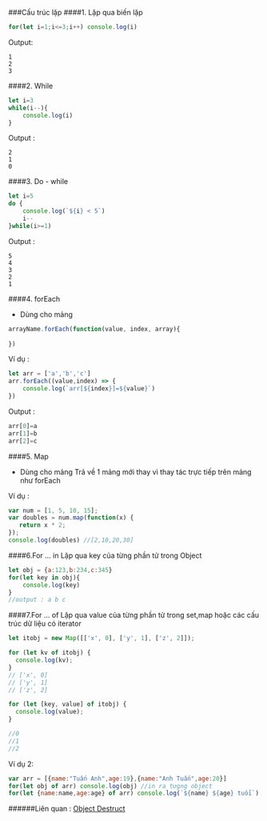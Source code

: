 ###Cấu trúc lặp
####1. Lặp qua biến lặp
```js
for(let i=1;i<=3;i++) console.log(i)
```

Output:
```
1
2
3
```

####2. While
```js
let i=3
while(i--){
    console.log(i)
}
```

Output :
```
2
1
0
```

####3. Do - while
```js
let i=5
do {
    console.log(`${i} < 5`)
    i--
}while(i>=1)

```
Output :
```
5
4
3
2
1
```

####4. forEach
- Dùng cho mảng
```js
arrayName.forEach(function(value, index, array){
    
})
```
Ví dụ :
```js
let arr = ['a','b','c']
arr.forEach((value,index) => {
    console.log(`arr[${index}]=${value}`)
})
```
Output :
```js
arr[0]=a
arr[1]=b
arr[2]=c
```

####5. Map
- Dùng cho mảng
Trả về 1 mảng mới thay vì thay tác trực tiếp trên mảng như forEach

Ví dụ :
```js
var num = [1, 5, 10, 15];
var doubles = num.map(function(x) {
   return x * 2;
});
console.log(doubles) //[2,10,20,30]
```
####6.For ... in 
Lặp qua key của từng phần tử trong Object
```js
let obj = {a:123,b:234,c:345}
for(let key in obj){
    console.log(key)
}
//output : a b c
```

####7.For ... of
Lặp qua value của từng phần tử trong set,map hoặc các cấu trúc dữ liệu có iterator
```js
let itobj = new Map([['x', 0], ['y', 1], ['z', 2]]);

for (let kv of itobj) {
  console.log(kv);
}
// ['x', 0]
// ['y', 1]
// ['z', 2]

for (let [key, value] of itobj) {
  console.log(value);
}

//0
//1
//2
```

Ví dụ 2:
```js
var arr = [{name:"Tuấn Anh",age:19},{name:"Anh Tuấn",age:20}]
for(let obj of arr) console.log(obj) //in ra tưgng object
for(let {name:name,age:age} of arr) console.log(`${name} ${age} tuổi`) //in ra 'tên' 'tuổi' tuổi sử dụng object destruct để gán
```

######Liên quan :
[Object Destruct](./object-destruct.md)